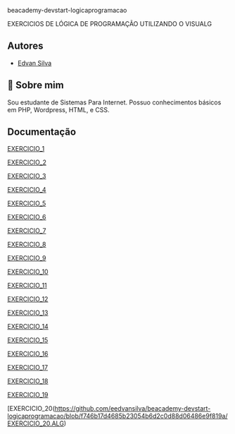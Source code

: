 beacademy-devstart-logicaprogramacao

EXERCICIOS DE LÓGICA DE PROGRAMAÇÃO
UTILIZANDO O VISUALG


## Autores

- [Edvan Silva](https://github.com/eedvansilva)


## 🚀 Sobre mim


Sou estudante de Sistemas Para Internet.
Possuo conhecimentos básicos em PHP, Wordpress, HTML,  e CSS.

## Documentação

[EXERCICIO_1](https://github.com/eedvansilva/beacademy-devstart-logicaprogramacao/blob/ea03a68d0a8d7049034a7d4f5c381d592e7acb6f/EXERCICIO_1.ALG)

[EXERCICIO_2](https://github.com/eedvansilva/beacademy-devstart-logicaprogramacao/blob/ea03a68d0a8d7049034a7d4f5c381d592e7acb6f/EXERCICIO_2.ALG)

[EXERCICIO_3](https://github.com/eedvansilva/beacademy-devstart-logicaprogramacao/blob/e23d7f974444d2b14daf9f7d8361813bc2f662e0/EXERCICIO_3.ALG)

[EXERCICIO_4](https://github.com/eedvansilva/beacademy-devstart-logicaprogramacao/blob/e23d7f974444d2b14daf9f7d8361813bc2f662e0/EXERCICIO_4.ALG)

[EXERCICIO_5](https://github.com/eedvansilva/beacademy-devstart-logicaprogramacao/blob/e23d7f974444d2b14daf9f7d8361813bc2f662e0/EXERCICIO_5.ALG)

[EXERCICIO_6](https://github.com/eedvansilva/beacademy-devstart-logicaprogramacao/blob/e23d7f974444d2b14daf9f7d8361813bc2f662e0/EXERCICIO_6.ALG)

[EXERCICIO_7](https://github.com/eedvansilva/beacademy-devstart-logicaprogramacao/blob/e23d7f974444d2b14daf9f7d8361813bc2f662e0/EXERCICIO_7.ALG)

[EXERCICIO_8](https://github.com/eedvansilva/beacademy-devstart-logicaprogramacao/blob/e23d7f974444d2b14daf9f7d8361813bc2f662e0/EXERCICIO_8.ALG)

[EXERCICIO_9](https://github.com/eedvansilva/beacademy-devstart-logicaprogramacao/blob/e23d7f974444d2b14daf9f7d8361813bc2f662e0/EXERCICIO_9.ALG)

[EXERCICIO_10](https://github.com/eedvansilva/beacademy-devstart-logicaprogramacao/blob/e23d7f974444d2b14daf9f7d8361813bc2f662e0/EXERCICIO_10.ALG)

[EXERCICIO_11](https://github.com/eedvansilva/beacademy-devstart-logicaprogramacao/blob/e23d7f974444d2b14daf9f7d8361813bc2f662e0/EXERCICIO_11.ALG)

[EXERCICIO_12](https://github.com/eedvansilva/beacademy-devstart-logicaprogramacao/blob/e23d7f974444d2b14daf9f7d8361813bc2f662e0/EXERCICIO_12.ALG)

[EXERCICIO_13](https://github.com/eedvansilva/beacademy-devstart-logicaprogramacao/blob/916df6b05b1b74c2a9d59fb00eb9005d9e6c7e3e/EXERCICIO_13.ALG)

[EXERCICIO_14](https://github.com/eedvansilva/beacademy-devstart-logicaprogramacao/blob/916df6b05b1b74c2a9d59fb00eb9005d9e6c7e3e/EXERCICIO_14.ALG)

[EXERCICIO_15](https://github.com/eedvansilva/beacademy-devstart-logicaprogramacao/blob/916df6b05b1b74c2a9d59fb00eb9005d9e6c7e3e/EXERCICIO_15.ALG)

[EXERCICIO_16](https://github.com/eedvansilva/beacademy-devstart-logicaprogramacao/blob/306cdceb7b2df6152d0cb46f96656cb6de8c1e8e/EXERCICIO_16.ALG)

[EXERCICIO_17](https://github.com/eedvansilva/beacademy-devstart-logicaprogramacao/blob/0485ae5eaaf39b196139aada8f3a07e99bfc627b/EXERCICIO_17.ALG)

[EXERCICIO_18](https://github.com/eedvansilva/beacademy-devstart-logicaprogramacao/blob/0485ae5eaaf39b196139aada8f3a07e99bfc627b/EXERCICIO_18.ALG)

[EXERCICIO_19](https://github.com/eedvansilva/beacademy-devstart-logicaprogramacao/blob/0485ae5eaaf39b196139aada8f3a07e99bfc627b/EXERCICIO_19.ALG)

[EXERCICIO_20(https://github.com/eedvansilva/beacademy-devstart-logicaprogramacao/blob/f746b17d4685b23054b6d2c0d88d06486e9f819a/EXERCICIO_20.ALG)